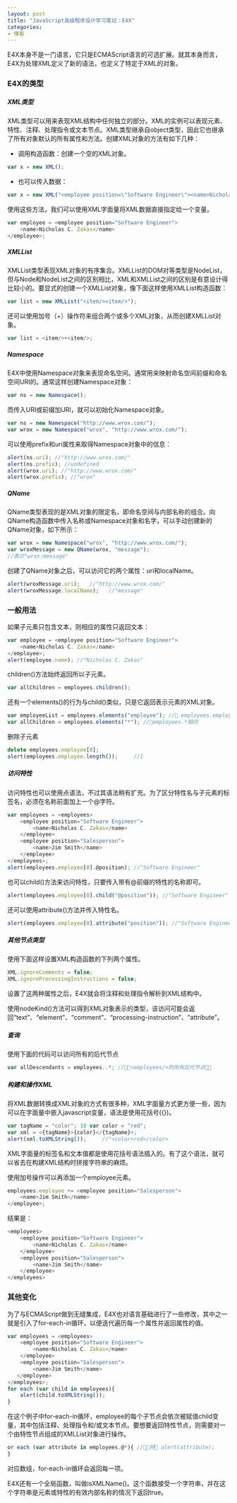 ```yaml
---
layout: post
title: "JavaScript高级程序设计学习笔记：E4X"
categories:
- 博客
---
```

E4X本身不是一门语言，它只是ECMAScript语言的可选扩展。就其本身而言，E4X为处理XML定义了新的语法，也定义了特定于XML的对象。

### E4X的类型

##### XML类型

XML类型可以用来表现XML结构中任何独立的部分。XML的实例可以表现元素、特性、注释、处理指令或文本节点。XML类型继承自object类型，因此它也继承了所有对象默认的所有属性和方法。创建XML对象的方法有如下几种：

* 调用构造函数：创建一个空的XML对象。

```javascript
var x = new XML();
```

* 也可以传入数据：

```javascript
var x = new XML("<employee position=\"Software Engineer\"><name>Nicholas "+"Zakas</name></employee>");
```

使用这些方法，我们可以使用XML字面量将XML数据直接指定给一个变量。

```javascript
var employee = <employee position="Software Engineer">
    <name>Nicholas C. Zakas</name>
</employee>;
```

##### XMLList

XMLList类型表现XML对象的有序集合。XMLList的DOM对等类型是NodeList，但与Node和NodeList之间的区别相比，XML和XMLList之间的区别是有意设计得比较小的。要显式的创建一个XMLList对象，像下面这样使用XMLList构造函数：

```javascript
var list = new XMLList("<item/><item/>");
```
还可以使用加号（+）操作符来组合两个或多个XML对象，从而创建XMLList对象。

```javascript
var list = <item/>+<item/>;
```

##### Namespace

E4X中使用Namespace对象来表现命名空间。通常用来映射命名空间前缀和命名空间URI的。通常这样创建Namespace对象：

```javascript
var ns = new Namespace();
```
而传入URI或前缀加URI，就可以初始化Namespace对象。

```javascript
var ns = new Namespace("http://www.wrox.com/");
var wrox = new Namespace("wrox", "http://www.wrox.com/");
```
可以使用prefix和uri属性来取得Namespace对象中的信息：

```javascript
alert(ns.uri); //"http://www.wrox.com/"
alert(ns.prefix); //undefined
alert(wrox.uri); //"http://www.wrox.com/"
alert(wrox.prefix); //"wrox"
```

##### QName

QName类型表现的是XML对象的限定名，即命名空间与内部名称的组合。向QName构造函数中传入名称或Namespace对象和名字，可以手动创建新的QName对象，如下所示：

```javascript
var wrox = new Namespace("wrox", "http://www.wrox.com/");
var wroxMessage = new QName(wrox, "message");
//表示"wrox:message"
```
创建了QName对象之后，可以访问它的两个属性：uri和localName。

```javascript
alert(wroxMessage.uri);   //"http://www.wrox.com/"
alert(wroxMessage.localName);   //"message"
```

### 一般用法

如果子元素只包含文本，则相应的属性只返回文本：

```javascript
var employee = <employee position="Software Engineer">
    <name>Nicholas C. Zakas</name>
</employee>;
alert(employee.name); //"Nicholas C. Zakas"
```
children()方法始终返回所以子元素。

```javascript
var allChildren = employees.children();
```
还有一个elements()的行为与child()类似，只是它返回表示元素的XML对象。

```javascript
var employeeList = employees.elements("employee"); //􏷭 employees.employee 􏷮􏷯
var allChildren = employees.elements("*"); //􏷭employees.*相同
```
删除子元素

```javascript
delete employees.employee[0];
alert(employees.employee.length());     //1
```
##### 访问特性

访问特性也可以使用点语法，不过其语法稍有扩充。为了区分特性名与子元素的标签名，必须在名称前面加上一个@字符。

```javascript
var employees = <employees>
    <employee position="Software Engineer">
        <name>Nicholas C. Zakas</name>
    </employee>
    <employee position="Salesperson">
        <name>Jim Smith</name>
    </employee>
</employees>;
alert(employees.employee[0].@position); //"Software Engineer"
```

也可以child()方法来访问特性，只要传入带有@前缀的特性的名称即可。

```javascript
alert(employees.employee[0].child("@position")); //"Software Engineer"
```
还可以使用attribute()方法并传入特性名。

```javascript
alert(employees.employee[0].attribute("position")); //"Software Engineer"
```
##### 其他节点类型

使用下面这样设置XML构造函数的下列两个属性。

```javascript
XML.ignoreComments = false;
XML.ignoreProcessingInstructions = false;
```
设置了这两种属性之后，E4X就会将注释和处理指令解析到XML结构中。

使用nodeKind()方法可以得到XML对象表示的类型，该访问可能会返回“text”、“element”、“comment”、“processing-instruction”、“attribute”。

##### 查询

使用下面的代码可以访问所有的后代节点

```javascript
var allDescendants = employees..*; //􏹖􏹗<employees/>的所有后代节点􏲗􏹢
```
##### 构建和操作XML

将XML数据转换成XML对象的方式有很多种，XML字面量方式更方便一些，因为可以在字面量中嵌入javascript变量，语法是使用花括号({})。

```javascript
var tagName = "color"; 18 var color = "red";
var xml = <{tagName}>{color}</{tagName}>;
alert(xml.toXMLString());     //"<color>red</color>
```
XML字面量的标签名和文本值都是使用花括号语法插入的。有了这个语法，就可以省去在构建XML结构时拼接字符串的麻烦。

使用加号操作可以再添加一个employee元素。

```javascript
employees.employee += <employee position="Salesperson">
    <name>Jim Smith</name>
</employee>;
```
结果是：

```javascript
<employees>
    <employee position="Software Engineer">
        <name>Nicholas C. Zakas</name>
    </employee>
    <employee position="Salesperson">
        <name>Jim Smith</name>
    </employee>
</employees>
```
### 其他变化

为了与ECMAScript做到无缝集成，E4X也对语言基础进行了一些修改，其中之一就是引入了for-each-in循环，以便迭代遍历每一个属性并返回属性的值。

```javascript
var employees = <employees>
    <employee position="Software Engineer">
        <name>Nicholas C. Zakas</name>
    </employee>
    <employee position="Salesperson">
        <name>Jim Smith</name>
￼￼￼</employee>
</employees>;
for each (var child in employees){
    alert(child.toXMLString());
}
```
在这个例子中for-each-in循环，employee的每个子节点会依次被赋值child变量，其中包括注释、处理指令和/或文本节点。要想要返回特性节点，则需要对一个由特性节点组成的XMLList对象进行操作。

```javascript
or each (var attribute in employees.@*){ //􏲈􏸯特􏸰 alert(attribute);
}
```
对应数组，for-each-in循环会返回每一项。

E4X还有一个全局函数，叫做isXMLName()。这个函数接受一个字符串，并在这个字符串是元素或特性的有效内部名称的情况下返回true。


